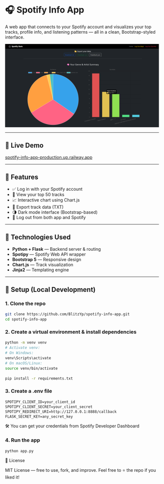 # 🎧 Spotify Info App

A web app that connects to your Spotify account and visualizes your top tracks, profile info, and listening patterns — all in a clean, Bootstrap-styled interface.

![Spotify Info App Screenshot](assets/screenshot.png)

---

## 🔗 Live Demo

[spotify-info-app-production.up.railway.app](https://spotify-info-app-production.up.railway.app)

---

## 🚀 Features

- ✅ Log in with your Spotify account
- 🎵 View your top 50 tracks
- 📈 Interactive chart using Chart.js
- 📁 Export track data (TXT)
- 🌗 Dark mode interface (Bootstrap-based)
- 🔐 Log out from both app and Spotify

---

## 🧰 Technologies Used

- **Python + Flask** — Backend server & routing
- **Spotipy** — Spotify Web API wrapper
- **Bootstrap 5** — Responsive design
- **Chart.js** — Track visualization
- **Jinja2** — Templating engine

---

## 🔐 Setup (Local Development)

### 1. Clone the repo

```bash
git clone https://github.com/BlitzYp/spotify-info-app.git
cd spotify-info-app
```
### 2. Create a virtual environment & install dependencies

```bash
python -m venv venv
# Activate venv:
# On Windows:
venv\Scripts\activate
# On macOS/Linux:
source venv/bin/activate

pip install -r requirements.txt
```

### 3. Create a .env file

```
SPOTIPY_CLIENT_ID=your_client_id
SPOTIPY_CLIENT_SECRET=your_client_secret
SPOTIPY_REDIRECT_URI=http://127.0.0.1:8888/callback
FLASK_SECRET_KEY=any_secret_key
```
🛠 You can get your credentials from Spotify Developer Dashboard

### 4. Run the app

```bash
python app.py
```

📄 License

MIT License — free to use, fork, and improve.
Feel free to ⭐ the repo if you liked it!
